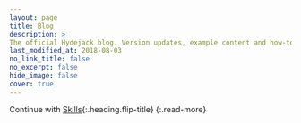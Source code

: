 ```yaml
---
layout: page
title: Blog
description: >
The official Hydejack blog. Version updates, example content and how-to guides on how to blog with Jekyll.
last_modified_at: 2018-08-03
no_link_title: false
no_excerpt: false
hide_image: false
cover: true
---
```


Continue with [Skills](skillset.md){:.heading.flip-title}
{:.read-more}